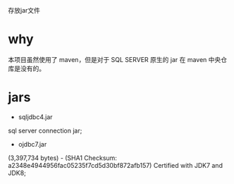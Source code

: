 存放jar文件

# why

本项目虽然使用了 maven，但是对于 SQL SERVER 原生的 jar 在 maven 中央仓库是没有的。

# jars

- sqljdbc4.jar

sql server connection jar;

- ojdbc7.jar

(3,397,734 bytes) - (SHA1 Checksum: a2348e4944956fac05235f7cd5d30bf872afb157) 
Certified with JDK7 and JDK8;



